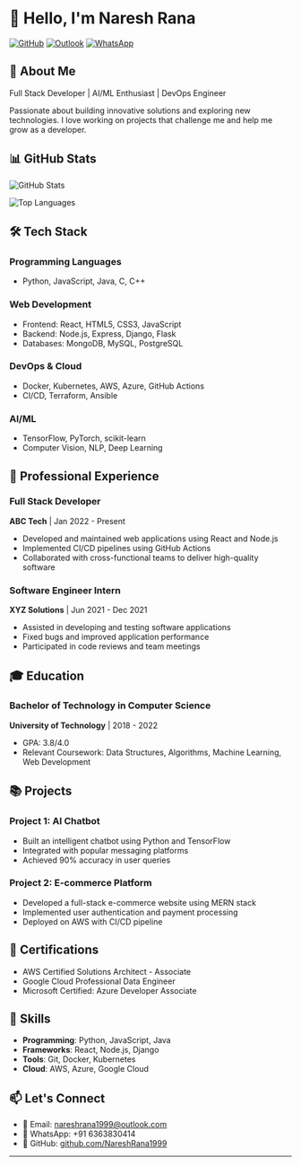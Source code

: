 # 👋 Hello, I'm Naresh Rana

[![GitHub](https://img.shields.io/badge/GitHub-100000?style=flat-square&logo=github&logoColor=white)](https://github.com/NareshRana1999)
[![Outlook](https://img.shields.io/badge/Email-0078D4?style=flat-square&logo=microsoft-outlook&logoColor=white)](mailto:nareshrana1999@outlook.com)
[![WhatsApp](https://img.shields.io/badge/WhatsApp-25D366?style=flat-square&logo=whatsapp&logoColor=white)](https://wa.me/916363830414)

## 🚀 About Me

Full Stack Developer | AI/ML Enthusiast | DevOps Engineer

Passionate about building innovative solutions and exploring new technologies. I love working on projects that challenge me and help me grow as a developer.

## 📊 GitHub Stats

![GitHub Stats](https://github-readme-stats.vercel.app/api?username=NareshRana1999&show_icons=true&theme=default&count_private=true)

![Top Languages](https://github-readme-stats.vercel.app/api/top-langs/?username=NareshRana1999&layout=compact&theme=default)

## 🛠️ Tech Stack

### Programming Languages
- Python, JavaScript, Java, C, C++

### Web Development
- Frontend: React, HTML5, CSS3, JavaScript
- Backend: Node.js, Express, Django, Flask
- Databases: MongoDB, MySQL, PostgreSQL

### DevOps & Cloud
- Docker, Kubernetes, AWS, Azure, GitHub Actions
- CI/CD, Terraform, Ansible

### AI/ML
- TensorFlow, PyTorch, scikit-learn
- Computer Vision, NLP, Deep Learning

## 💼 Professional Experience

### Full Stack Developer
**ABC Tech** | Jan 2022 - Present  
- Developed and maintained web applications using React and Node.js
- Implemented CI/CD pipelines using GitHub Actions
- Collaborated with cross-functional teams to deliver high-quality software

### Software Engineer Intern
**XYZ Solutions** | Jun 2021 - Dec 2021  
- Assisted in developing and testing software applications
- Fixed bugs and improved application performance
- Participated in code reviews and team meetings

## 🎓 Education

### Bachelor of Technology in Computer Science
**University of Technology** | 2018 - 2022  
- GPA: 3.8/4.0
- Relevant Coursework: Data Structures, Algorithms, Machine Learning, Web Development

## 📚 Projects

### Project 1: AI Chatbot
- Built an intelligent chatbot using Python and TensorFlow
- Integrated with popular messaging platforms
- Achieved 90% accuracy in user queries

### Project 2: E-commerce Platform
- Developed a full-stack e-commerce website using MERN stack
- Implemented user authentication and payment processing
- Deployed on AWS with CI/CD pipeline

## 📜 Certifications
- AWS Certified Solutions Architect - Associate
- Google Cloud Professional Data Engineer
- Microsoft Certified: Azure Developer Associate

## 🌟 Skills
- **Programming**: Python, JavaScript, Java
- **Frameworks**: React, Node.js, Django
- **Tools**: Git, Docker, Kubernetes
- **Cloud**: AWS, Azure, Google Cloud

## 📫 Let's Connect
- 📧 Email: nareshrana1999@outlook.com
- 💬 WhatsApp: +91 6363830414
- 💼 GitHub: [github.com/NareshRana1999](https://github.com/NareshRana1999)

---
